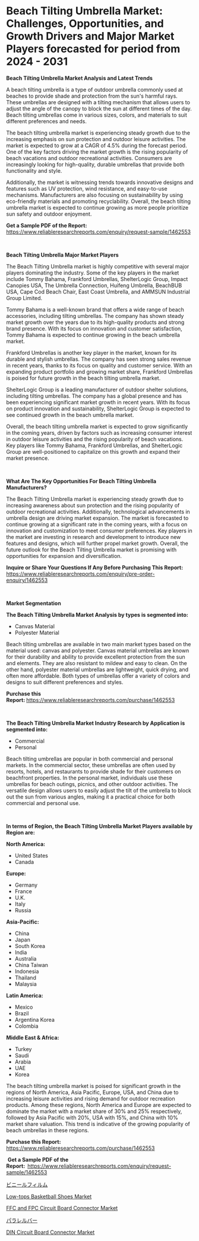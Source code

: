 <p><h1>Beach Tilting Umbrella Market: Challenges, Opportunities, and Growth Drivers and Major Market Players forecasted for period from 2024 - 2031</h1></p><p><strong>Beach Tilting Umbrella Market Analysis and Latest Trends</strong></p>
<p><p>A beach tilting umbrella is a type of outdoor umbrella commonly used at beaches to provide shade and protection from the sun's harmful rays. These umbrellas are designed with a tilting mechanism that allows users to adjust the angle of the canopy to block the sun at different times of the day. Beach tilting umbrellas come in various sizes, colors, and materials to suit different preferences and needs.</p><p>The beach tilting umbrella market is experiencing steady growth due to the increasing emphasis on sun protection and outdoor leisure activities. The market is expected to grow at a CAGR of 4.5% during the forecast period. One of the key factors driving the market growth is the rising popularity of beach vacations and outdoor recreational activities. Consumers are increasingly looking for high-quality, durable umbrellas that provide both functionality and style.</p><p>Additionally, the market is witnessing trends towards innovative designs and features such as UV protection, wind resistance, and easy-to-use mechanisms. Manufacturers are also focusing on sustainability by using eco-friendly materials and promoting recyclability. Overall, the beach tilting umbrella market is expected to continue growing as more people prioritize sun safety and outdoor enjoyment.</p></p>
<p><strong>Get a Sample PDF of the Report:&nbsp;</strong> <a href="https://www.reliableresearchreports.com/enquiry/request-sample/1462553">https://www.reliableresearchreports.com/enquiry/request-sample/1462553</a></p>
<p>&nbsp;</p>
<p><strong>Beach Tilting Umbrella Major Market Players</strong></p>
<p><p>The Beach Tilting Umbrella market is highly competitive with several major players dominating the industry. Some of the key players in the market include Tommy Bahama, Frankford Umbrellas, ShelterLogic Group, Impact Canopies USA, The Umbrella Connection, Huifeng Umbrella, BeachBUB USA, Cape Cod Beach Chair, East Coast Umbrella, and AMMSUN Industrial Group Limited.</p><p>Tommy Bahama is a well-known brand that offers a wide range of beach accessories, including tilting umbrellas. The company has shown steady market growth over the years due to its high-quality products and strong brand presence. With its focus on innovation and customer satisfaction, Tommy Bahama is expected to continue growing in the beach umbrella market.</p><p>Frankford Umbrellas is another key player in the market, known for its durable and stylish umbrellas. The company has seen strong sales revenue in recent years, thanks to its focus on quality and customer service. With an expanding product portfolio and growing market share, Frankford Umbrellas is poised for future growth in the beach tilting umbrella market.</p><p>ShelterLogic Group is a leading manufacturer of outdoor shelter solutions, including tilting umbrellas. The company has a global presence and has been experiencing significant market growth in recent years. With its focus on product innovation and sustainability, ShelterLogic Group is expected to see continued growth in the beach umbrella market.</p><p>Overall, the beach tilting umbrella market is expected to grow significantly in the coming years, driven by factors such as increasing consumer interest in outdoor leisure activities and the rising popularity of beach vacations. Key players like Tommy Bahama, Frankford Umbrellas, and ShelterLogic Group are well-positioned to capitalize on this growth and expand their market presence.</p></p>
<p>&nbsp;</p>
<p><strong>What Are The Key Opportunities For Beach Tilting Umbrella Manufacturers?</strong></p>
<p><p>The Beach Tilting Umbrella market is experiencing steady growth due to increasing awareness about sun protection and the rising popularity of outdoor recreational activities. Additionally, technological advancements in umbrella design are driving market expansion. The market is forecasted to continue growing at a significant rate in the coming years, with a focus on innovation and customization to meet consumer preferences. Key players in the market are investing in research and development to introduce new features and designs, which will further propel market growth. Overall, the future outlook for the Beach Tilting Umbrella market is promising with opportunities for expansion and diversification.</p></p>
<p><strong>Inquire or Share Your Questions If Any Before Purchasing This Report:</strong> <a href="https://www.reliableresearchreports.com/enquiry/pre-order-enquiry/1462553">https://www.reliableresearchreports.com/enquiry/pre-order-enquiry/1462553</a></p>
<p>&nbsp;</p>
<p><strong>Market Segmentation</strong></p>
<p><strong>The Beach Tilting Umbrella Market Analysis by types is segmented into:</strong></p>
<p><ul><li>Canvas Material</li><li>Polyester Material</li></ul></p>
<p><p>Beach tilting umbrellas are available in two main market types based on the material used: canvas and polyester. Canvas material umbrellas are known for their durability and ability to provide excellent protection from the sun and elements. They are also resistant to mildew and easy to clean. On the other hand, polyester material umbrellas are lightweight, quick drying, and often more affordable. Both types of umbrellas offer a variety of colors and designs to suit different preferences and styles.</p></p>
<p><strong>Purchase this Report:&nbsp;</strong><a href="https://www.reliableresearchreports.com/purchase/1462553">https://www.reliableresearchreports.com/purchase/1462553</a></p>
<p>&nbsp;</p>
<p><strong>The Beach Tilting Umbrella Market Industry Research by Application is segmented into:</strong></p>
<p><ul><li>Commercial</li><li>Personal</li></ul></p>
<p><p>Beach tilting umbrellas are popular in both commercial and personal markets. In the commercial sector, these umbrellas are often used by resorts, hotels, and restaurants to provide shade for their customers on beachfront properties. In the personal market, individuals use these umbrellas for beach outings, picnics, and other outdoor activities. The versatile design allows users to easily adjust the tilt of the umbrella to block out the sun from various angles, making it a practical choice for both commercial and personal use.</p></p>
<p>&nbsp;</p>
<p><strong>In terms of Region, the Beach Tilting Umbrella Market Players available by Region are:</strong></p>
<p>
    <p> <strong> North America: </strong>
        <ul>
            <li>United States</li>
            <li>Canada</li>
        </ul>
        </p> 
    <p> <strong> Europe: </strong>
        <ul>
            <li>Germany</li>
            <li>France</li>
            <li>U.K.</li>
            <li>Italy</li>
            <li>Russia</li>
        </ul>
        </p> 
    <p> <strong> Asia-Pacific: </strong>
        <ul>
            <li>China</li>
            <li>Japan</li>
            <li>South Korea</li>
            <li>India</li>
            <li>Australia</li>
            <li>China Taiwan</li>
            <li>Indonesia</li>
            <li>Thailand</li>
            <li>Malaysia</li>
        </ul>
        </p> 
    <p> <strong> Latin America: </strong>
        <ul>
            <li>Mexico</li>
            <li>Brazil</li>
            <li>Argentina Korea</li>
            <li>Colombia</li>
        </ul>
        </p> 
    <p> <strong> Middle East & Africa: </strong>
        <ul>
            <li>Turkey</li>
            <li>Saudi</li>
            <li>Arabia</li>
            <li>UAE</li>
            <li>Korea</li>
        </ul>
    </p>
    </p>
<p><p>The beach tilting umbrella market is poised for significant growth in the regions of North America, Asia Pacific, Europe, USA, and China due to increasing leisure activities and rising demand for outdoor recreation products. Among these regions, North America and Europe are expected to dominate the market with a market share of 30% and 25% respectively, followed by Asia Pacific with 20%, USA with 15%, and China with 10% market share valuation. This trend is indicative of the growing popularity of beach umbrellas in these regions.</p></p>
<p><strong>Purchase this Report: </strong><a href="https://www.reliableresearchreports.com/purchase/1462553">https://www.reliableresearchreports.com/purchase/1462553</a></p>
<p>&nbsp;<strong>Get a Sample PDF of the Report:&nbsp;&nbsp;</strong><a href="https://www.reliableresearchreports.com/enquiry/request-sample/1462553">https://www.reliableresearchreports.com/enquiry/request-sample/1462553</a></p>
<p><strong></strong></p>
<p><p><a href="https://github.com/adcxff01450218/Market-Research-Report-List-1/blob/main/53061827410.md">ビニールフィルム</a></p><p><a href="https://github.com/jhcraigie/Market-Research-Report-List-2/blob/main/low-tops-basketball-shoes-market.md">Low-tops Basketball Shoes Market</a></p><p><a href="https://issuu.com/reportprime-2/docs/ffc-and-fpc-circuit-board-connector-market-size-20">FFC and FPC Circuit Board Connector Market</a></p><p><a href="https://github.com/ReyesKohler20231/Market-Research-Report-List-1/blob/main/84380257411.md">パラレルバー</a></p><p><a href="https://issuu.com/reportprime-2/docs/din-circuit-board-connector-market-size-2030.pptx">DIN Circuit Board Connector Market</a></p></p>